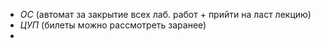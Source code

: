 - *ОС* (автомат за закрытие всех лаб. работ + прийти на ласт лекцию)
- *ЦУП* (билеты можно рассмотреть заранее)
- 